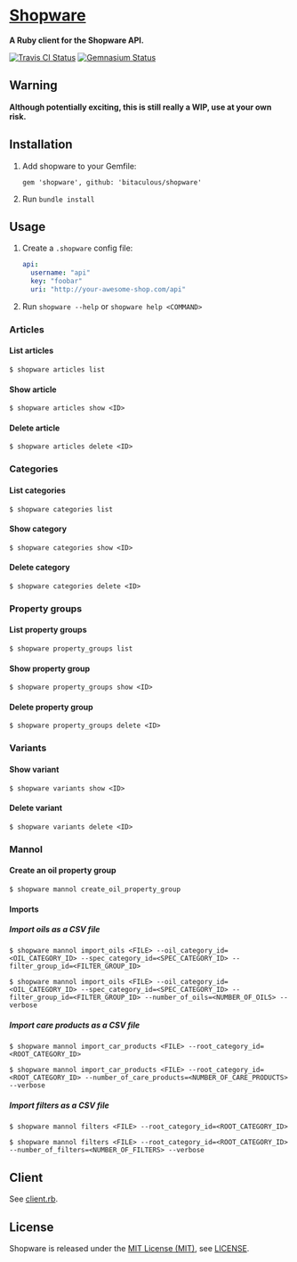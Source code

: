 [Shopware]
==========

**A Ruby client for the Shopware API.**

[![Travis CI Status][Travis CI Status]][Travis CI]
[![Gemnasium Status][Gemnasium Status]][Gemnasium]

Warning
-------

**Although potentially exciting, this is still really a WIP, use at your own risk.**

Installation
------------

1. Add shopware to your Gemfile:

    ```
    gem 'shopware', github: 'bitaculous/shopware'
    ```

2. Run `bundle install`

Usage
-----

1. Create a `.shopware` config file:

    ```yml
    api:
      username: "api"
      key: "foobar"
      uri: "http://your-awesome-shop.com/api"
    ```

2. Run `shopware --help` or `shopware help <COMMAND>`

### Articles

#### List articles

```
$ shopware articles list
```

#### Show article

```
$ shopware articles show <ID>
```

#### Delete article

```
$ shopware articles delete <ID>
```

### Categories

#### List categories

```
$ shopware categories list
```

#### Show category

```
$ shopware categories show <ID>
```

#### Delete category

```
$ shopware categories delete <ID>
```

### Property groups

#### List property groups

```
$ shopware property_groups list
```

#### Show property group

```
$ shopware property_groups show <ID>
```

#### Delete property group

```
$ shopware property_groups delete <ID>
```

### Variants

#### Show variant

```
$ shopware variants show <ID>
```

#### Delete variant

```
$ shopware variants delete <ID>
```

### Mannol

#### Create an oil property group

```
$ shopware mannol create_oil_property_group
```

#### Imports

##### Import oils as a CSV file

```
$ shopware mannol import_oils <FILE> --oil_category_id=<OIL_CATEGORY_ID> --spec_category_id=<SPEC_CATEGORY_ID> --filter_group_id=<FILTER_GROUP_ID>

$ shopware mannol import_oils <FILE> --oil_category_id=<OIL_CATEGORY_ID> --spec_category_id=<SPEC_CATEGORY_ID> --filter_group_id=<FILTER_GROUP_ID> --number_of_oils=<NUMBER_OF_OILS> --verbose
```

##### Import care products as a CSV file

```
$ shopware mannol import_car_products <FILE> --root_category_id=<ROOT_CATEGORY_ID>

$ shopware mannol import_car_products <FILE> --root_category_id=<ROOT_CATEGORY_ID> --number_of_care_products=<NUMBER_OF_CARE_PRODUCTS> --verbose
```

##### Import filters as a CSV file

```
$ shopware mannol filters <FILE> --root_category_id=<ROOT_CATEGORY_ID>

$ shopware mannol filters <FILE> --root_category_id=<ROOT_CATEGORY_ID> --number_of_filters=<NUMBER_OF_FILTERS> --verbose
```

Client
------

See [client.rb].

License
-------

Shopware is released under the [MIT License (MIT)], see [LICENSE].

[client.rb]: https://github.com/bitaculous/shopware/blob/master/lib/shopware/api/client.rb "client.rub"
[Gemnasium]: https://gemnasium.com/bitaculous/shopware "Shopware at Gemnasium"
[Gemnasium Status]: http://img.shields.io/gemnasium/bitaculous/shopware.svg?style=flat "Gemnasium Status"
[LICENSE]: https://raw.githubusercontent.com/bitaculous/shopware/master/LICENSE "License"
[MIT License (MIT)]: http://opensource.org/licenses/MIT "The MIT License (MIT)"
[Shopware]: http://bitaculous.github.io/shopware "A Ruby client for the Shopware API."
[Travis CI]: https://travis-ci.org/bitaculous/shopware "Shopware at Travis CI"
[Travis CI Status]: http://img.shields.io/travis/bitaculous/shopware.svg?style=flat "Travis CI Status"